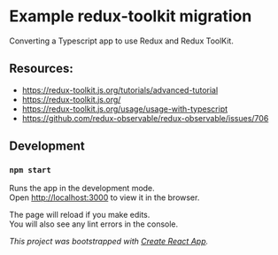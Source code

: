
# Example redux-toolkit migration

Converting a Typescript app to use Redux and Redux ToolKit.

## Resources:

- https://redux-toolkit.js.org/tutorials/advanced-tutorial
- https://redux-toolkit.js.org/
- https://redux-toolkit.js.org/usage/usage-with-typescript
- https://github.com/redux-observable/redux-observable/issues/706

## Development
### `npm start`

Runs the app in the development mode.<br>
Open [http://localhost:3000](http://localhost:3000) to view it in the browser.

The page will reload if you make edits.<br>
You will also see any lint errors in the console.


*This project was bootstrapped with [Create React App](https://github.com/facebook/create-react-app).*
